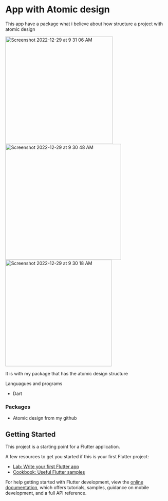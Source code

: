 # App with Atomic design 
This app have a package what i believe about how structure a project with atomic design

<img width="334" alt="Screenshot 2022-12-29 at 9 31 06 AM" src="https://user-images.githubusercontent.com/70453255/209968000-b9da8fe5-35ef-4cc4-b998-5cbf46ea6070.png">
<img width="360" alt="Screenshot 2022-12-29 at 9 30 48 AM" src="https://user-images.githubusercontent.com/70453255/209968003-35eb5bd6-cca3-4412-9fb8-f1d89c09a2e2.png">
<img width="331" alt="Screenshot 2022-12-29 at 9 30 18 AM" src="https://user-images.githubusercontent.com/70453255/209968006-e5373226-33a7-4693-a67b-e250222343d9.png">

It is with my package that has the atomic design structure

Languagues and programs
- Dart
### Packages
- Atomic design from my github

## Getting Started

This project is a starting point for a Flutter application.

A few resources to get you started if this is your first Flutter project:

- [Lab: Write your first Flutter app](https://docs.flutter.dev/get-started/codelab)
- [Cookbook: Useful Flutter samples](https://docs.flutter.dev/cookbook)

For help getting started with Flutter development, view the
[online documentation](https://docs.flutter.dev/), which offers tutorials,
samples, guidance on mobile development, and a full API reference.
